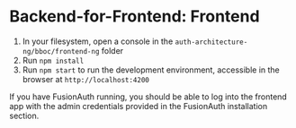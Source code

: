 # Backend-for-Frontend: Frontend

1. In your filesystem, open a console in the `auth-architecture-ng/bboc/frontend-ng` folder
2. Run `npm install`
3. Run `npm start` to run the development environment, accessible in the browser at `http://localhost:4200`

If you have FusionAuth running, you should be able to log into the frontend app with the admin credentials provided in the FusionAuth installation section.